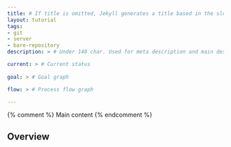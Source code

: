 ```yaml
---
title: # If title is omitted, Jekyll generates a title based in the slug/filename
layout: tutorial
tags:
- git
- server
- bare-repository
description: > # Under 140 char. Used for meta description and main description

current: > # Current status 
  
goal: > # Goal graph

flow: > # Process flow graph

---
```


{% comment %} Main content {% endcomment %}
## Overview
